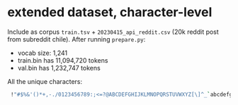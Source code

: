 # extended dataset, character-level

Include as corpus `train.tsv` + `20230415_api_reddit.csv` (20k reddit post from subreddit chile).
After running `prepare.py`:


* vocab size: 1,241
* train.bin has 11,094,720 tokens
* val.bin has 1,232,747 tokens

All the unique characters: 

```bash
 !"#$%&'()*+,-./0123456789:;<=?@ABCDEFGHIJKLMNOPQRSTUVWXYZ[\]^_`abcdefghijklmnopqrstuvwxyz{|}~¡¢£¥§¨©ª«¬­®¯°±²³´·º»½¿ÁÂÃÇÈÉÍÑÓÖ×ÚÜßàáâãäåæçèéêëìíîïðñòóôõö÷øùúüāČėğīįıłŌōşūŽžʖʻ˙ˢ̶́̃͜͡ωІАВЛМНПРТУЧаеийклопрстчыьяіץ؟إئابةتجحخدرسشصضعفقكلمنهوىيकगजणथदनपभमरलवशषाीेो्ॐಥඞ༼༽ᴥᵉᵒ ​‍‎‏‐–—‘’“”„•…′″‼⁉⁣⁦⁩⁰₂€⃣№™ℹ⅔←→↓⇖√≈≠⌓⌛⏬⏱│╥╭╮■▶▷▽◇◉◕◾☀☃☄☆☑☕☘☝☠☢☹☺☻♀♂♡♥♨♪♫⚕⚘⚠⚡⚧⚪⚫⚰⚽⚾⛄⛔⛪⛱⛹⛽✅✈✊✋✌✍✔✝✨❄❌❎❓❗❛❜❣❤➕➡⠀⤵⬆⬇⭐⭕《》「」【】〜あいうがきさしすっつてでなにのはぼむるをイキクスッツトドパピプペポマミリルンー不中乐亚亡享人仙们入兰再利区单卡卵原友取合同哥哪唱国國圣地城堪塩声大天奥学完官家専小川巣巨店式影心快慶手探接文斯方景晰智曲朋李来棒樂欲歌滅演版王球琦環用电的真石祝神秀称種節綜繹红纯美花藏藝蘭蛛蜘见語読访质路道配里門阿降隕青面鞠音類频高꒪꒳개곡공년단방븐세소스시오와이전탄트틴후️﹏！，－：？ＡＳＵａｃｅｌｕｖｗｚ｜｢･￼�𝐁𝐃𝐌𝐏𝐚𝐛𝐜𝐝𝐞𝐠𝐢𝐥𝐦𝐧𝐨𝐭𝐰𝑨𝑩𝑬𝑷𝑹𝑻𝒀𝒕𝗔𝗖𝗗𝗘𝗙𝗚𝗜𝗟𝗠𝗡𝗢𝗥𝗦𝗧𝗨𝗬𝗭𝗮𝗰𝗱𝗲𝗴𝗵𝗶𝗹𝗻𝗼𝗿𝘀𝘁𝘂𝘚𝘢𝘣𝘤𝘥𝘦𝘪𝘮𝘰𝘱𝘳𝘴𝘶🅰🅱🅲🅳🅴🅵🅸🅻🅽🅾🅿🆁🆂🆃🆆🆕🆘🆙🇦🇧🇨🇩🇪🇫🇬🇭🇮🇯🇰🇱🇲🇳🇴🇵🇶🇷🇸🇹🇺🇻🇼🇽🇾🇿🌀🌃🌈🌊🌋🌍🌎🌏🌐🌑🌕🌖🌗🌘🌙🌚🌝🌞🌟🌠🌧🌫🌬🌭🌲🌳🌴🌵🌶🌷🌸🌹🌺🌻🌼🌽🌾🌿🍀🍃🍄🍆🍉🍋🍎🍐🍑🍒🍖🍞🍟🍪🍫🍬🍰🍲🍳🍶🍷🍸🍺🍻🍼🍽🍾🍿🎁🎂🎃🎄🎆🎇🎈🎉🎊🎒🎓🎙🎞🎟🎤🎥🎧🎨🎩🎪🎬🎭🎮🎯🎰🎱🎵🎶🎸🎼🎾🏀🏃🏆🏖🏛🏜🏞🏠🏡🏥🏦🏫🏰🏳🏴🏷🏹🏻🏼🏽🏾🏿🐀🐄🐇🐈🐊🐍🐐🐑🐒🐕🐖🐙🐛🐜🐝🐟🐠🐣🐦🐧🐫🐯🐱🐴🐶🐷🐸🐺🐾👀👁👄👅👆👇👈👉👊👋👌👍👎👏👑👔👗👙👠👣👥👦👧👨👩👮👯👷👹👺👻👼👽👿💀💁💂💃💅💆💈💉💋💍💎💐💓💔💕💖💗💘💙💚💛💜💝💞💠💡💢💣💥💦💧💨💩💪💫💬💯💰💲💵💶💸💻📃📅📆📉📊📋📌📍📖📙📚📜📝📡📢📣📩📬📮📰📱📲📳📴📵📷📸📹📺📻📽🔄🔊🔋🔍🔎🔔🔖🔗🔝🔞🔥🔪🔫🔬🔭🔮🔴🔵🔶🔸🔹🕊🕔🕖🕚🕳🕵🕷🖃🖊🖌🖐🖕🖖🖤🗓🗞🗡🗣🗨🗳🗺🗼🗽🗿😀😁😂😃😄😅😆😇😈😉😊😋😌😍😎😏😐😑😒😓😔😕😖😗😘😙😛😜😝😞😟😠😡😢😣😤😥😦😨😩😪😫😬😭😮😯😰😱😲😳😴😵😶😷😸😹😺😻😾😿🙀🙁🙂🙃🙄🙅🙆🙇🙈🙊🙋🙌🙍🙏🚀🚇🚔🚗🚘🚦🚨🚩🚫🚬🚴🚺🛃🛋🛌🛍🛏🛐🛑🛵🛸🛻🟠🟡🟢🟣🟥🟦🟧🟨🤌🤍🤐🤑🤓🤔🤕🤖🤗🤘🤙🤚🤛🤝🤞🤟🤠🤡🤢🤣🤤🤥🤦🤧🤨🤩🤪🤫🤬🤭🤮🤯🤰🤲🤷🥀🥁🥂🥅🥇🥈🥉🥊🥑🥔🥗🥚🥛🥜🥟🥢🥥🥬🥰🥱🥲🥳🥴🥵🥶🥷🥸🥹🥺🦀🦃🦄🦆🦇🦈🦉🦊🦋🦌🦍🦖🦗🦠🦥🦦🦨🦲🦳🦸🦺🦾🧀🧉🧐🧑🧓🧘🧙🧚🧜🧟🧠🧡🧢🧣🧲🧴🧵🧹🩲🩸🪂🪐🪑🪓🪙🪰🪲🫂🫠🫡🫢🫣🫥🫵🫶
```
